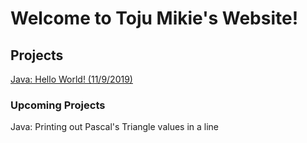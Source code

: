 # Welcome to Toju Mikie's Website!
## Projects
[Java: Hello World! (11/9/2019)](https://github.com/tojumikie/website/blob/master/HelloWorld.java)
### Upcoming Projects
Java: Printing out Pascal's Triangle values in a line
